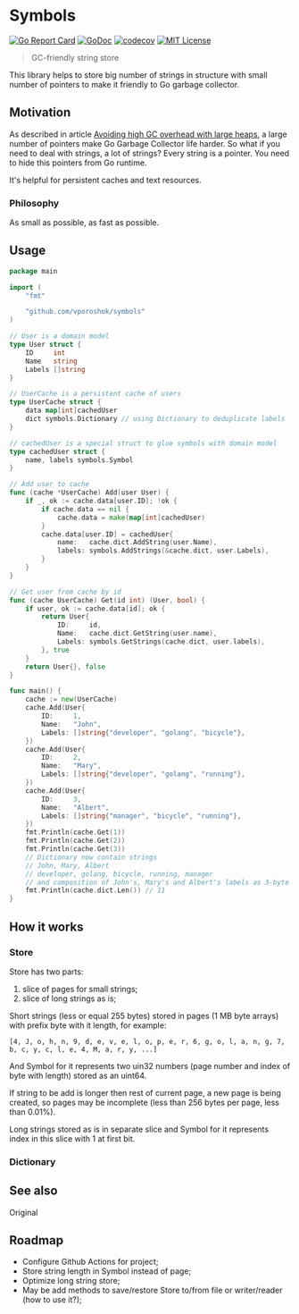 # Symbols

<!-- [![Travis Build](https://travis-ci.com/vporoshok/project.svg?branch=master)](https://travis-ci.com/vporoshok/project) -->
[![Go Report Card](https://goreportcard.com/badge/github.com/vporoshok/symbols)](https://goreportcard.com/report/github.com/vporoshok/symbols)
[![GoDoc](http://img.shields.io/badge/GoDoc-Reference-blue.svg)](https://godoc.org/github.com/vporoshok/symbols)
[![codecov](https://codecov.io/gh/vporoshok/symbols/branch/main/graph/badge.svg)](https://codecov.io/gh/vporoshok/symbols)
[![MIT License](https://img.shields.io/github/license/mashape/apistatus.svg)](LICENSE)

> GC-friendly string store

This library helps to store big number of strings in structure with small number of pointers to make it friendly to Go garbage collector.

## Motivation

As described in article [Avoiding high GC overhead with large heaps](https://blog.gopheracademy.com/advent-2018/avoid-gc-overhead-large-heaps/), a large number of pointers make Go Garbage Collector life harder. So what if you need to deal with strings, a lot of strings? Every string is a pointer. You need to hide this pointers from Go runtime.

It's helpful for persistent caches and text resources.

### Philosophy

As small as possible, as fast as possible.

## Usage

```go
package main

import (
	"fmt"

	"github.com/vporoshok/symbols"
)

// User is a domain model
type User struct {
	ID     int
	Name   string
	Labels []string
}

// UserCache is a persistent cache of users
type UserCache struct {
	data map[int]cachedUser
	dict symbols.Dictionary // using Dictionary to deduplicate labels
}

// cachedUser is a special struct to glue symbols with domain model
type cachedUser struct {
	name, labels symbols.Symbol
}

// Add user to cache
func (cache *UserCache) Add(user User) {
	if _, ok := cache.data[user.ID]; !ok {
		if cache.data == nil {
			cache.data = make(map[int]cachedUser)
		}
		cache.data[user.ID] = cachedUser{
			name:   cache.dict.AddString(user.Name),
			labels: symbols.AddStrings(&cache.dict, user.Labels),
		}
	}
}

// Get user from cache by id
func (cache UserCache) Get(id int) (User, bool) {
	if user, ok := cache.data[id]; ok {
		return User{
			ID:     id,
			Name:   cache.dict.GetString(user.name),
			Labels: symbols.GetStrings(cache.dict, user.labels),
		}, true
	}
	return User{}, false
}

func main() {
	cache := new(UserCache)
	cache.Add(User{
		ID:     1,
		Name:   "John",
		Labels: []string{"developer", "golang", "bicycle"},
	})
	cache.Add(User{
		ID:     2,
		Name:   "Mary",
		Labels: []string{"developer", "golang", "running"},
	})
	cache.Add(User{
		ID:     3,
		Name:   "Albert",
		Labels: []string{"manager", "bicycle", "running"},
	})
	fmt.Println(cache.Get(1))
	fmt.Println(cache.Get(2))
	fmt.Println(cache.Get(3))
	// Dictionary now contain strings
	// John, Mary, Albert
	// developer, golang, bicycle, running, manager
	// and composition of John's, Mary's and Albert's labels as 3-byte strings
	fmt.Println(cache.dict.Len()) // 11
}

```

## How it works

### Store

Store has two parts:
1. slice of pages for small strings;
2. slice of long strings as is;

Short strings (less or equal 255 bytes) stored in pages (1 MB byte arrays) with prefix byte with it length, for example:
```
[4, J, o, h, n, 9, d, e, v, e, l, o, p, e, r, 6, g, o, l, a, n, g, 7, b, c, y, c, l, e, 4, M, a, r, y, ...]
```
And Symbol for it represents two uin32 numbers (page number and index of byte with length) stored as an uint64.

If string to be add is longer then rest of current page, a new page is being created, so pages may be incomplete (less than 256 bytes per page, less than 0.01%).

Long strings stored as is in separate slice and Symbol for it represents index in this slice with 1 at first bit.

### Dictionary

## See also

Original

## Roadmap

- Configure Github Actions for project;
- Store string length in Symbol instead of page;
- Optimize long string store;
- May be add methods to save/restore Store to/from file or writer/reader (how to use it?);
